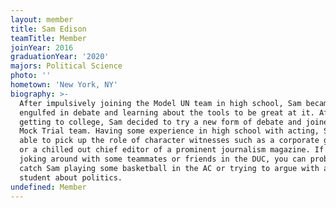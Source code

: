 ```yaml
---
layout: member
title: Sam Edison
teamTitle: Member
joinYear: 2016
graduationYear: '2020'
majors: Political Science
photo: ''
hometown: 'New York, NY'
biography: >-
  After impulsively joining the Model UN team in high school, Sam became
  engulfed in debate and learning about the tools to be great at it. After
  getting to college, Sam decided to try a new form of debate and joined the
  Mock Trial team. Having some experience in high school with acting, Sam was
  able to pick up the role of character witnesses such as a corporate goofball
  or a chilled out chief editor of a prominent journalism magazine. If he’s not
  joking around with some teammates or friends in the DUC, you can probably
  catch Sam playing some basketball in the AC or trying to argue with a random
  student about politics.
undefined: Member
---
```


